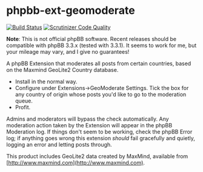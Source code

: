 # phpbb-ext-geomoderate

[![Build Status](https://travis-ci.org/gothick/phpbb-ext-geomoderate.svg?branch=master)](https://travis-ci.org/gothick/phpbb-ext-geomoderate)
[![Scrutinizer Code Quality](https://scrutinizer-ci.com/g/gothick/phpbb-ext-geomoderate/badges/quality-score.png?b=master)](https://scrutinizer-ci.com/g/gothick/phpbb-ext-geomoderate/?branch=master)

**Note**: This is not official phpBB software. Recent releases should be compatible with
phpBB 3.3.x (tested with 3.3.1). It seems to work for me, but your mileage may vary, and
I give no guarantees!

A phpBB Extension that moderates all posts from certain countries, based on the Maxmind 
GeoLite2 Country database.

* Install in the normal way.
* Configure under Extensions->GeoModerate Settings. Tick the box for any country of origin
whose posts you'd like to go to the moderation queue.
* Profit.

Admins and moderators will bypass the check automatically. Any moderation action taken by 
the Extension will appear in the phpBB Moderation log. If things don't seem to be working,
check the phpBB Error log; if anything goes wrong this extension *should* fail gracefully
and quietly, logging an error and letting posts through.

This product includes GeoLite2 data created by MaxMind, available from 
[http://www.maxmind.com](http://www.maxmind.com).
